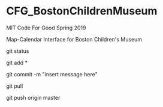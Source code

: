 # CFG_BostonChildrenMuseum

MIT Code For Good 
Spring 2019

Map-Calendar Interface for Boston Children's Museum

git status

git add * 

git commit -m "insert message here"

git pull 

git push origin master




